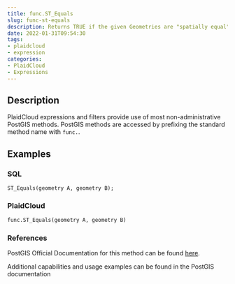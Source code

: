 ```yaml
---
title: func.ST_Equals
slug: func-st-equals
description: Returns TRUE if the given Geometries are "spatially equal"
date: 2022-01-31T09:54:30
tags:
- plaidcloud
- expression
categories:
- PlaidCloud
- Expressions
---
```



## Description


PlaidCloud expressions and filters provide use of most non-administrative PostGIS methods. PostGIS methods are accessed by prefixing the standard method name with `func.`.



## Examples


### SQL



```
ST_Equals(geometry A, geometry B);
```


### PlaidCloud



```python
func.ST_Equals(geometry A, geometry B)
```


### References


PostGIS Official Documentation for this method can be found [here](https://postgis.net/docs/manual-3.1/ST_Equals.html).



Additional capabilities and usage examples can be found in the PostGIS documentation

